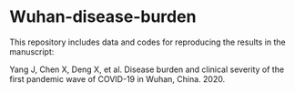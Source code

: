# Wuhan-disease-burden
This repository includes data and codes for reproducing the results in the manuscript: 

Yang J, Chen X, Deng X, et al. Disease burden and clinical severity of the first pandemic wave of COVID-19 in Wuhan, China. 2020. 

